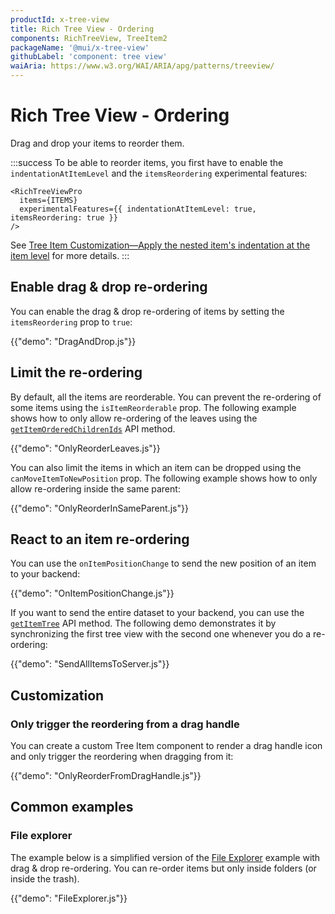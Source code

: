 ```yaml
---
productId: x-tree-view
title: Rich Tree View - Ordering
components: RichTreeView, TreeItem2
packageName: '@mui/x-tree-view'
githubLabel: 'component: tree view'
waiAria: https://www.w3.org/WAI/ARIA/apg/patterns/treeview/
---
```


# Rich Tree View - Ordering [<span class="plan-pro"></span>](/x/introduction/licensing/#pro-plan 'Pro plan')

<p class="description">Drag and drop your items to reorder them.</p>

:::success
To be able to reorder items, you first have to enable the `indentationAtItemLevel` and the `itemsReordering` experimental features:

```tsx
<RichTreeViewPro
  items={ITEMS}
  experimentalFeatures={{ indentationAtItemLevel: true, itemsReordering: true }}
/>
```

See [Tree Item Customization—Apply the nested item's indentation at the item level](/x/react-tree-view/tree-item-customization/#apply-the-nested-items-indentation-at-the-item-level) for more details.
:::

## Enable drag & drop re-ordering

You can enable the drag & drop re-ordering of items by setting the `itemsReordering` prop to `true`:

{{"demo": "DragAndDrop.js"}}

## Limit the re-ordering

By default, all the items are reorderable.
You can prevent the re-ordering of some items using the `isItemReorderable` prop.
The following example shows how to only allow re-ordering of the leaves using the [`getItemOrderedChildrenIds`](/x/react-tree-view/rich-tree-view/items/#get-an-items-children-by-id) API method.

{{"demo": "OnlyReorderLeaves.js"}}

You can also limit the items in which an item can be dropped using the `canMoveItemToNewPosition` prop.
The following example shows how to only allow re-ordering inside the same parent:

{{"demo": "OnlyReorderInSameParent.js"}}

## React to an item re-ordering

You can use the `onItemPositionChange` to send the new position of an item to your backend:

{{"demo": "OnItemPositionChange.js"}}

If you want to send the entire dataset to your backend, you can use the [`getItemTree`](/x/react-tree-view/rich-tree-view/items/#get-the-current-item-tree) API method.
The following demo demonstrates it by synchronizing the first tree view with the second one whenever you do a re-ordering:

{{"demo": "SendAllItemsToServer.js"}}

## Customization

### Only trigger the reordering from a drag handle

You can create a custom Tree Item component to render a drag handle icon and only trigger the reordering when dragging from it:

{{"demo": "OnlyReorderFromDragHandle.js"}}

## Common examples

### File explorer

The example below is a simplified version of the [File Explorer](/x/react-tree-view/rich-tree-view/customization/#file-explorer) example with drag & drop re-ordering.
You can re-order items but only inside folders (or inside the trash).

{{"demo": "FileExplorer.js"}}
